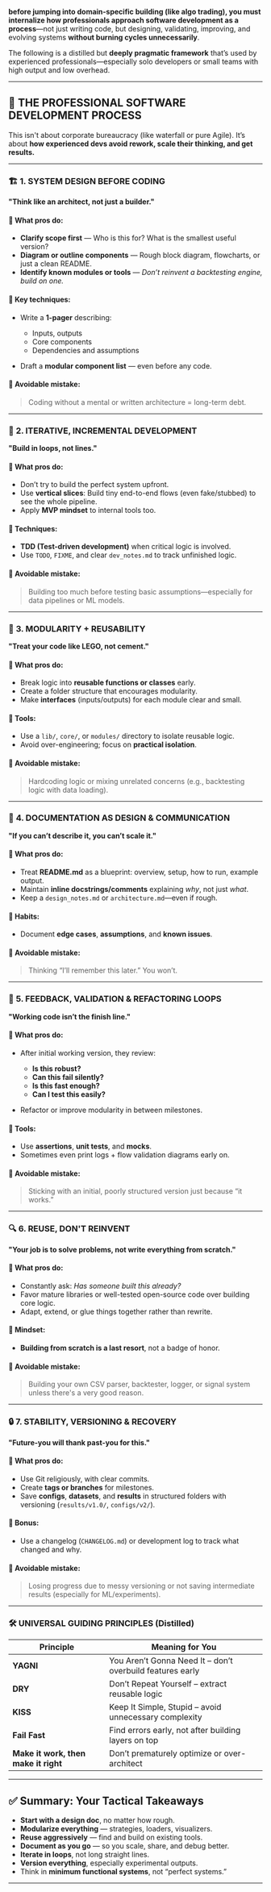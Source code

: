 **before jumping into domain-specific building (like algo trading), you must internalize how professionals approach software development as a process**—not just writing code, but designing, validating, improving, and evolving systems **without burning cycles unnecessarily**.

The following is a distilled but **deeply pragmatic framework** that’s used by experienced professionals—especially solo developers or small teams with high output and low overhead.

---

## 🧠 THE PROFESSIONAL SOFTWARE DEVELOPMENT PROCESS

This isn't about corporate bureaucracy (like waterfall or pure Agile). It’s about **how experienced devs avoid rework, scale their thinking, and get results.**

---

### 🏗️ **1. SYSTEM DESIGN BEFORE CODING**

**"Think like an architect, not just a builder."**

#### 🔹 What pros do:

* **Clarify scope first** — Who is this for? What is the smallest useful version?
* **Diagram or outline components** — Rough block diagram, flowcharts, or just a clean README.
* **Identify known modules or tools** — *Don’t reinvent a backtesting engine, build on one.*

#### 🔹 Key techniques:

* Write a **1-pager** describing:

  * Inputs, outputs
  * Core components
  * Dependencies and assumptions
* Draft a **modular component list** — even before any code.

#### 🔹 Avoidable mistake:

> Coding without a mental or written architecture = long-term debt.

---

### 🔁 **2. ITERATIVE, INCREMENTAL DEVELOPMENT**

**"Build in loops, not lines."**

#### 🔹 What pros do:

* Don’t try to build the perfect system upfront.
* Use **vertical slices**: Build tiny end-to-end flows (even fake/stubbed) to see the whole pipeline.
* Apply **MVP mindset** to internal tools too.

#### 🔹 Techniques:

* **TDD (Test-driven development)** when critical logic is involved.
* Use `TODO`, `FIXME`, and clear `dev_notes.md` to track unfinished logic.

#### 🔹 Avoidable mistake:

> Building too much before testing basic assumptions—especially for data pipelines or ML models.

---

### 🧱 **3. MODULARITY + REUSABILITY**

**"Treat your code like LEGO, not cement."**

#### 🔹 What pros do:

* Break logic into **reusable functions or classes** early.
* Create a folder structure that encourages modularity.
* Make **interfaces** (inputs/outputs) for each module clear and small.

#### 🔹 Tools:

* Use a `lib/`, `core/`, or `modules/` directory to isolate reusable logic.
* Avoid over-engineering; focus on **practical isolation**.

#### 🔹 Avoidable mistake:

> Hardcoding logic or mixing unrelated concerns (e.g., backtesting logic with data loading).

---

### 📄 **4. DOCUMENTATION AS DESIGN & COMMUNICATION**

**"If you can’t describe it, you can’t scale it."**

#### 🔹 What pros do:

* Treat **README.md** as a blueprint: overview, setup, how to run, example output.
* Maintain **inline docstrings/comments** explaining *why*, not just *what*.
* Keep a `design_notes.md` or `architecture.md`—even if rough.

#### 🔹 Habits:

* Document **edge cases**, **assumptions**, and **known issues**.

#### 🔹 Avoidable mistake:

> Thinking “I’ll remember this later.” You won’t.

---

### 🔄 **5. FEEDBACK, VALIDATION & REFACTORING LOOPS**

**"Working code isn’t the finish line."**

#### 🔹 What pros do:

* After initial working version, they review:

  * **Is this robust?**
  * **Can this fail silently?**
  * **Is this fast enough?**
  * **Can I test this easily?**
* Refactor or improve modularity in between milestones.

#### 🔹 Tools:

* Use **assertions**, **unit tests**, and **mocks**.
* Sometimes even print logs + flow validation diagrams early on.

#### 🔹 Avoidable mistake:

> Sticking with an initial, poorly structured version just because “it works.”

---

### 🔍 **6. REUSE, DON'T REINVENT**

**"Your job is to solve problems, not write everything from scratch."**

#### 🔹 What pros do:

* Constantly ask: *Has someone built this already?*
* Favor mature libraries or well-tested open-source code over building core logic.
* Adapt, extend, or glue things together rather than rewrite.

#### 🔹 Mindset:

* **Building from scratch is a last resort**, not a badge of honor.

#### 🔹 Avoidable mistake:

> Building your own CSV parser, backtester, logger, or signal system unless there's a very good reason.

---

### 🔒 **7. STABILITY, VERSIONING & RECOVERY**

**"Future-you will thank past-you for this."**

#### 🔹 What pros do:

* Use Git religiously, with clear commits.
* Create **tags or branches** for milestones.
* Save **configs**, **datasets**, and **results** in structured folders with versioning (`results/v1.0/`, `configs/v2/`).

#### 🔹 Bonus:

* Use a changelog (`CHANGELOG.md`) or development log to track what changed and why.

#### 🔹 Avoidable mistake:

> Losing progress due to messy versioning or not saving intermediate results (especially for ML/experiments).

---

### 🛠️ UNIVERSAL GUIDING PRINCIPLES (Distilled)

| Principle                            | Meaning for You                                           |
| ------------------------------------ | --------------------------------------------------------- |
| **YAGNI**                            | You Aren’t Gonna Need It – don’t overbuild features early |
| **DRY**                              | Don’t Repeat Yourself – extract reusable logic            |
| **KISS**                             | Keep It Simple, Stupid – avoid unnecessary complexity     |
| **Fail Fast**                        | Find errors early, not after building layers on top       |
| **Make it work, then make it right** | Don’t prematurely optimize or over-architect              |

---

## ✅ Summary: Your Tactical Takeaways

* **Start with a design doc**, no matter how rough.
* **Modularize everything** — strategies, loaders, visualizers.
* **Reuse aggressively** — find and build on existing tools.
* **Document as you go** — so you scale, share, and debug better.
* **Iterate in loops**, not long straight lines.
* **Version everything**, especially experimental outputs.
* Think in **minimum functional systems**, not “perfect systems.”

---
